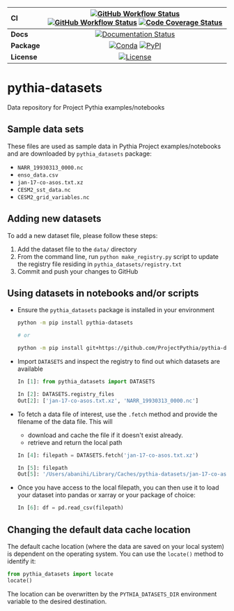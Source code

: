 | CI          | [![GitHub Workflow Status][github-ci-badge]][github-ci-link] [![GitHub Workflow Status][github-lint-badge]][github-lint-link] [![Code Coverage Status][codecov-badge]][codecov-link] |
| :---------- | :----------------------------------------------------------------------------------------------------------------------------------------------------------------------------------: |
| **Docs**    |                                                                    [![Documentation Status][rtd-badge]][rtd-link]                                                                    |
| **Package** |                                                         [![Conda][conda-badge]][conda-link] [![PyPI][pypi-badge]][pypi-link]                                                         |
| **License** |                                                                        [![License][license-badge]][repo-link]                                                                        |

# pythia-datasets

Data repository for Project Pythia examples/notebooks

## Sample data sets

These files are used as sample data in Pythia Project examples/notebooks and are downloaded by `pythia_datasets` package:

- `NARR_19930313_0000.nc`
- `enso_data.csv`
- `jan-17-co-asos.txt.xz`
- `CESM2_sst_data.nc`
- `CESM2_grid_variables.nc`

## Adding new datasets

To add a new dataset file, please follow these steps:

1. Add the dataset file to the `data/` directory
2. From the command line, run `python make_registry.py` script to update the registry file residing in `pythia_datasets/registry.txt`
3. Commit and push your changes to GitHub

## Using datasets in notebooks and/or scripts

- Ensure the `pythia_datasets` package is installed in your environment

  ```bash
  python -m pip install pythia-datasets

  # or

  python -m pip install git+https://github.com/ProjectPythia/pythia-datasets
  ```

- Import `DATASETS` and inspect the registry to find out which datasets are available

  ```python
  In [1]: from pythia_datasets import DATASETS

  In [2]: DATASETS.registry_files
  Out[2]: ['jan-17-co-asos.txt.xz', 'NARR_19930313_0000.nc']
  ```

- To fetch a data file of interest, use the `.fetch` method and provide the filename of the data file. This will

  - download and cache the file if it doesn't exist already.
  - retrieve and return the local path

  ```python
  In [4]: filepath = DATASETS.fetch('jan-17-co-asos.txt.xz')

  In [5]: filepath
  Out[5]: '/Users/abanihi/Library/Caches/pythia-datasets/jan-17-co-asos.txt.xz'
  ```

- Once you have access to the local filepath, you can then use it to load your dataset into pandas or xarray or your package of choice:

  ```python
  In [6]: df = pd.read_csv(filepath)
  ```

## Changing the default data cache location

The default cache location (where the data are saved on your local system) is dependent on the operating system. You can use the `locate()` method to identify it:

```python
from pythia_datasets import locate
locate()
```

The location can be overwritten by the `PYTHIA_DATASETS_DIR` environment
variable to the desired destination.

[github-ci-badge]: https://img.shields.io/github/workflow/status/ProjectPythia/pythia-datasets/CI?label=CI&logo=github&style=for-the-badge
[github-lint-badge]: https://img.shields.io/github/workflow/status/ProjectPythia/pythia-datasets/linting?label=linting&logo=github&style=for-the-badge
[github-ci-link]: https://github.com/ProjectPythia/pythia-datasets/actions?query=workflow%3ACI
[github-lint-link]: https://github.com/ProjectPythia/pythia-datasets/actions?query=workflow%3Alinting
[codecov-badge]: https://img.shields.io/codecov/c/github/ProjectPythia/pythia-datasets.svg?logo=codecov&style=for-the-badge
[codecov-link]: https://codecov.io/gh/ProjectPythia/pythia-datasets
[rtd-badge]: https://img.shields.io/readthedocs/pythia-datasets/latest.svg?style=for-the-badge
[rtd-link]: https://pythia-datasets.readthedocs.io/en/latest/?badge=latest
[pypi-badge]: https://img.shields.io/pypi/v/pythia-datasets?logo=pypi&style=for-the-badge
[pypi-link]: https://pypi.org/project/pythia-datasets
[conda-badge]: https://img.shields.io/conda/vn/conda-forge/pythia-datasets?logo=anaconda&style=for-the-badge
[conda-link]: https://anaconda.org/conda-forge/pythia-datasets
[license-badge]: https://img.shields.io/github/license/ProjectPythia/pythia-datasets?style=for-the-badge
[repo-link]: https://github.com/ProjectPythia/pythia-datasets
